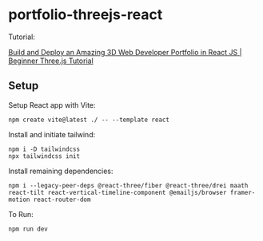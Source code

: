 # portfolio-threejs-react

Tutorial:

[Build and Deploy an Amazing 3D Web Developer Portfolio in React JS | Beginner Three.js Tutorial
](https://youtu.be/0fYi8SGA20k)
 
## Setup

Setup React app with Vite:
```
npm create vite@latest ./ -- --template react
```

Install and initiate tailwind:
```
npm i -D tailwindcss
npx tailwindcss init
```

Install remaining dependencies:
```
npm i --legacy-peer-deps @react-three/fiber @react-three/drei maath react-tilt react-vertical-timeline-component @emailjs/browser framer-motion react-router-dom
```

To Run:
``` 
npm run dev
```